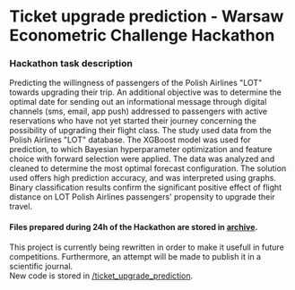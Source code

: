 # Ticket upgrade prediction - Warsaw Econometric Challenge Hackathon

### Hackathon task description
Predicting the willingness of passengers of the Polish Airlines &quot;LOT&quot; towards upgrading their
trip. An additional objective was to determine the optimal date for sending out an informational
message through digital channels (sms, email, app push) addressed to passengers with active
reservations who have not yet started their journey concerning the possibility of upgrading their
flight class. The study used data from the Polish Airlines &quot;LOT&quot; database. The XGBoost model
was used for prediction, to which Bayesian hyperparameter optimization and feature choice with
forward selection were applied. The data was analyzed and cleaned to determine the most optimal
forecast configuration. The solution used offers high prediction accuracy, and was interpreted using
graphs. Binary classification results confirm the significant positive effect of flight distance on LOT
Polish Airlines passengers&#39; propensity to upgrade their travel.

#### Files prepared during 24h of the Hackathon are stored in [archive](https://github.com/kuba1302/ticket-upgrade-prediction/tree/main/archive).

This project is currently being rewritten in order to make it usefull in future competitions. Furthermore, an attempt will be made to publish it in a scientific journal.  
New code is stored in [/ticket_upgrade_prediction](https://github.com/kuba1302/ticket-upgrade-prediction/tree/update-readme/ticket_upgrade_prediction).